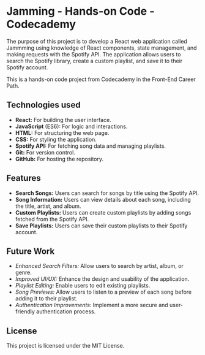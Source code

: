 # Jamming - Hands-on Code - Codecademy

The purpose of this project is to develop a React web application called Jammming using knowledge of React components, state management, and making requests with the Spotify API. The application allows users to search the Spotify library, create a custom playlist, and save it to their Spotify account.

This is a hands-on code project from Codecademy in the Front-End Career Path.

## Technologies used

- **React:** For building the user interface.
- **JavaScript** (ES6): For logic and interactions.
- **HTML:** For structuring the web page.
- **CSS:** For styling the application.
- **Spotify API:** For fetching song data and managing playlists.
- **Git:** For version control.
- **GitHub:** For hosting the repository.
    
       
## Features

- **Search Songs:** Users can search for songs by title using the Spotify API.
- **Song Information:** Users can view details about each song, including the title, artist, and album.
- **Custom Playlists:** Users can create custom playlists by adding songs fetched from the Spotify API.
- **Save Playlists:** Users can save their custom playlists to their Spotify account.


## Future Work

- *Enhanced Search Filters:* Allow users to search by artist, album, or genre.
- *Improved UI/UX:* Enhance the design and usability of the application.
- *Playlist Editing:* Enable users to edit existing playlists.
- *Song Previews:* Allow users to listen to a preview of each song before adding it to their playlist.
- *Authentication Improvements:* Implement a more secure and user-friendly authentication process.


## License

This project is licensed under the MIT License.    